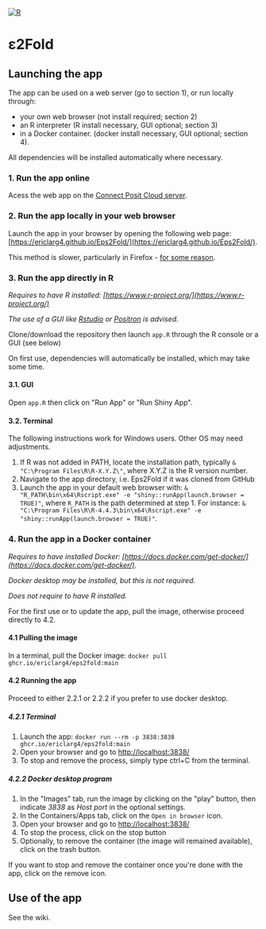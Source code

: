 
[![R](https://img.shields.io/badge/-script-276DC3.svg?style=flat&logo=R)](https://cran.r-project.org)

# &epsilon;2Fold

## Launching the app

The app can be used on a web server (go to section 1), or run locally through: 

* your own web browser (not install required; section 2)
* an R interpreter (R install necessary, GUI optional; section 3)
* in a Docker container. (docker install necessary, GUI optional; section 4).

All dependencies will be installed automatically where necessary.

### 1. Run the app online

Acess the web app on the [Connect Posit Cloud server](https://ericlarg4-eps2fold.share.connect.posit.cloud/).

### 2. Run the app locally in your web browser

Launch the app in your browser by opening the following web page: [https://ericlarg4.github.io/Eps2Fold/](https://ericlarg4.github.io/Eps2Fold/).

This method is slower, particularly in Firefox - [for some reason](https://github.com/posit-dev/shinylive/issues/191).

### 3. Run the app directly in R

*Requires to have R installed: [https://www.r-project.org/](https://www.r-project.org/)*

*The use of a GUI like [Rstudio](https://posit.co/download/rstudio-desktop/) or [Positron](https://positron.posit.co/) is advised.*

Clone/download the repository then launch `app.R` through the R console or a GUI (see below)

On first use, dependencies will automatically be installed, which may take some time.

#### 3.1. GUI

Open `app.R` then click on "Run App" or "Run Shiny App".

#### 3.2. Terminal

The following instructions work for Windows users. Other OS may need adjustments.

1. If R was not added in PATH, locate the installation path, typically `& "C:\Program Files\R\R-X.Y.Z\"`, where X.Y.Z is the R version number.
2. Navigate to the app directory, i.e. Eps2Fold if it was cloned from GitHub
3. Launch the app in your default web browser with: `& "R_PATH\bin\x64\Rscript.exe" -e "shiny::runApp(launch.browser = TRUE)"`, where `R_PATH` is the path determined at step 1.  For instance: `& "C:\Program Files\R\R-4.4.3\bin\x64\Rscript.exe" -e "shiny::runApp(launch.browser = TRUE)"`.

### 4. Run the app in a Docker container

*Requires to have installed Docker: [https://docs.docker.com/get-docker/](https://docs.docker.com/get-docker/).*

*Docker desktop may be installed, but this is not required.*

*Does not require to have R installed.*

For the first use or to update the app, pull the image, otherwise proceed directly to 4.2.

#### 4.1 Pulling the image

In a terminal, pull the Docker image: `docker pull ghcr.io/ericlarg4/eps2fold:main`

#### 4.2 Running the app

Proceed to either 2.2.1 or 2.2.2 if you prefer to use docker desktop.

##### 4.2.1 Terminal

1. Launch the app: `docker run --rm -p 3838:3838 ghcr.io/ericlarg4/eps2fold:main`
2. Open your browser and go to [http://localhost:3838/](http://localhost:3838/)
3. To stop and remove the process, simply type ctrl+C from the terminal.

##### 4.2.2 Docker desktop program

1. In the "Images" tab, run the image by clicking on the "play" button, then indicate *3838* as *Host port* in the optional settings.
2. In the Containers/Apps tab, click on the `Open in browser` icon.
3. Open your browser and go to [http://localhost:3838/](http://localhost:3838/)
4. To stop the process, click on the stop button
5. Optionally, to remove the container (the image will remained available), click on the trash button.

If you want to stop and remove the container once you're done with the app, click on the remove icon.

## Use of the app

See the wiki.
